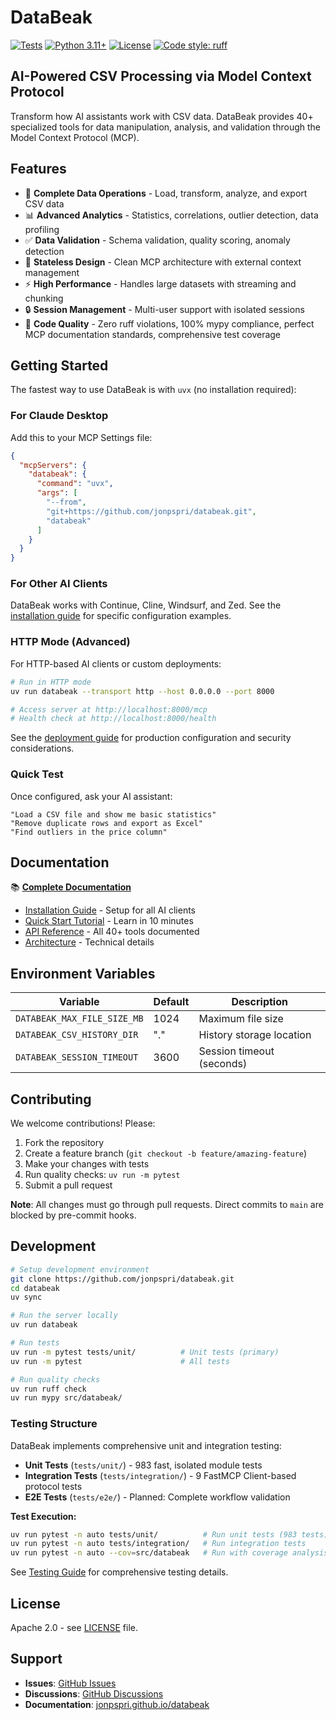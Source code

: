# DataBeak

[![Tests](https://github.com/jonpspri/databeak/actions/workflows/test.yml/badge.svg)](https://github.com/jonpspri/databeak/actions/workflows/test.yml)
[![Python 3.11+](https://img.shields.io/badge/python-3.11+-blue.svg)](https://www.python.org/downloads/)
[![License](https://img.shields.io/badge/License-Apache%202.0-blue.svg)](https://opensource.org/licenses/Apache-2.0)
[![Code style: ruff](https://img.shields.io/badge/code%20style-ruff-000000.svg)](https://github.com/astral-sh/ruff)

## AI-Powered CSV Processing via Model Context Protocol

Transform how AI assistants work with CSV data. DataBeak provides 40+
specialized tools for data manipulation, analysis, and validation through the
Model Context Protocol (MCP).

## Features

- 🔄 **Complete Data Operations** - Load, transform, analyze, and export CSV data
- 📊 **Advanced Analytics** - Statistics, correlations, outlier detection, data
  profiling
- ✅ **Data Validation** - Schema validation, quality scoring, anomaly detection
- 🎯 **Stateless Design** - Clean MCP architecture with external context
  management
- ⚡ **High Performance** - Handles large datasets with streaming and chunking
- 🔒 **Session Management** - Multi-user support with isolated sessions
- 🌟 **Code Quality** - Zero ruff violations, 100% mypy compliance, perfect MCP
  documentation standards, comprehensive test coverage

## Getting Started

The fastest way to use DataBeak is with `uvx` (no installation required):

### For Claude Desktop

Add this to your MCP Settings file:

```json
{
  "mcpServers": {
    "databeak": {
      "command": "uvx",
      "args": [
        "--from",
        "git+https://github.com/jonpspri/databeak.git",
        "databeak"
      ]
    }
  }
}
```

### For Other AI Clients

DataBeak works with Continue, Cline, Windsurf, and Zed. See the
[installation guide](https://jonpspri.github.io/databeak/installation) for
specific configuration examples.

### HTTP Mode (Advanced)

For HTTP-based AI clients or custom deployments:

```bash
# Run in HTTP mode
uv run databeak --transport http --host 0.0.0.0 --port 8000

# Access server at http://localhost:8000/mcp
# Health check at http://localhost:8000/health
```

See the [deployment guide](docs/docker-deployment.md) for production
configuration and security considerations.

### Quick Test

Once configured, ask your AI assistant:

```text
"Load a CSV file and show me basic statistics"
"Remove duplicate rows and export as Excel"
"Find outliers in the price column"
```

## Documentation

📚 **[Complete Documentation](https://jonpspri.github.io/databeak/)**

- [Installation Guide](https://jonpspri.github.io/databeak/installation) - Setup
  for all AI clients
- [Quick Start Tutorial](https://jonpspri.github.io/databeak/tutorials/quickstart)
  \- Learn in 10 minutes
- [API Reference](https://jonpspri.github.io/databeak/api/overview) - All 40+
  tools documented
- [Architecture](https://jonpspri.github.io/databeak/architecture) - Technical
  details

## Environment Variables

| Variable                    | Default | Description               |
| --------------------------- | ------- | ------------------------- |
| `DATABEAK_MAX_FILE_SIZE_MB` | 1024    | Maximum file size         |
| `DATABEAK_CSV_HISTORY_DIR`  | "."     | History storage location  |
| `DATABEAK_SESSION_TIMEOUT`  | 3600    | Session timeout (seconds) |

## Contributing

We welcome contributions! Please:

1. Fork the repository
1. Create a feature branch (`git checkout -b feature/amazing-feature`)
1. Make your changes with tests
1. Run quality checks: `uv run -m pytest`
1. Submit a pull request

**Note**: All changes must go through pull requests. Direct commits to `main`
are blocked by pre-commit hooks.

## Development

```bash
# Setup development environment
git clone https://github.com/jonpspri/databeak.git
cd databeak
uv sync

# Run the server locally
uv run databeak

# Run tests
uv run -m pytest tests/unit/          # Unit tests (primary)
uv run -m pytest                      # All tests

# Run quality checks
uv run ruff check
uv run mypy src/databeak/
```

### Testing Structure

DataBeak implements comprehensive unit and integration testing:

- **Unit Tests** (`tests/unit/`) - 983 fast, isolated module tests
- **Integration Tests** (`tests/integration/`) - 9 FastMCP Client-based protocol
  tests
- **E2E Tests** (`tests/e2e/`) - Planned: Complete workflow validation

**Test Execution:**

```bash
uv run pytest -n auto tests/unit/          # Run unit tests (983 tests)
uv run pytest -n auto tests/integration/   # Run integration tests
uv run pytest -n auto --cov=src/databeak   # Run with coverage analysis
```

See [Testing Guide](tests/README.md) for comprehensive testing details.

## License

Apache 2.0 - see [LICENSE](LICENSE) file.

## Support

- **Issues**: [GitHub Issues](https://github.com/jonpspri/databeak/issues)
- **Discussions**:
  [GitHub Discussions](https://github.com/jonpspri/databeak/discussions)
- **Documentation**:
  [jonpspri.github.io/databeak](https://jonpspri.github.io/databeak/)
